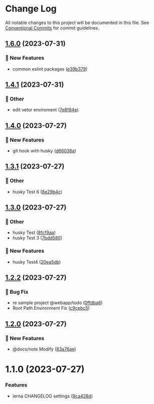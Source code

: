 # Change Log

All notable changes to this project will be documented in this file.
See [Conventional Commits](https://conventionalcommits.org) for commit guidelines.

## [1.6.0](https://github.com/yjw8459/vue-component/compare/v1.5.0...v1.6.0) (2023-07-31)


### :rocket: New Features

* common eslint packages ([e39b379](https://github.com/yjw8459/vue-component/commit/e39b379b39cc85cf92ce346ed27590f8da97fcc7))



## [1.4.1](https://github.com/yjw8459/vue-component/compare/v1.4.0...v1.4.1) (2023-07-31)


### :mega: Other

* edit vetor enviroment ([7e8f84e](https://github.com/yjw8459/vue-component/commit/7e8f84e2316ee5bc1c1a7c3839b20666ac9c7c7f))



## [1.4.0](https://github.com/yjw8459/vue-component/compare/v1.3.1...v1.4.0) (2023-07-27)


### :rocket: New Features

* git hook with husky ([d66036a](https://github.com/yjw8459/vue-component/commit/d66036a7ce776109eea316d90c37bdbd3e77124c))



## [1.3.1](https://github.com/yjw8459/vue-component/compare/v1.3.0...v1.3.1) (2023-07-27)


### :mega: Other

* husky Test 6 ([8e29b4c](https://github.com/yjw8459/vue-component/commit/8e29b4cd4dd9130dc094d01340574a35d0d1c63a))



## [1.3.0](https://github.com/yjw8459/vue-component/compare/v1.2.2...v1.3.0) (2023-07-27)


### :mega: Other

* husky Test ([8fcf9aa](https://github.com/yjw8459/vue-component/commit/8fcf9aa2473bf7f0c519fd72a3c06e2b743ed68a))
* husky Test 3 ([7bdd580](https://github.com/yjw8459/vue-component/commit/7bdd5809193235ff05427bad04e7ca16c03b0abd))


### :rocket: New Features

* husky Test4 ([20ea5db](https://github.com/yjw8459/vue-component/commit/20ea5dbfab7e7b115c0a5c620ffd970f963eab26))



## [1.2.2](https://github.com/yjw8459/vue-component/compare/v1.2.1...v1.2.2) (2023-07-27)


### :bug: Bug Fix

* re sample project @webapp/todo ([0ffdba6](https://github.com/yjw8459/vue-component/commit/0ffdba6c894cb48817ee4cf63f3ba0fb114186a4))
* Root Path Environment Fix ([c9cebc5](https://github.com/yjw8459/vue-component/commit/c9cebc5664fa03bbec3dc29921195830e2d8b4da))



## [1.2.0](https://github.com/yjw8459/vue-component/compare/v1.1.0...v1.2.0) (2023-07-27)


### :rocket: New Features

* @docs/note Modify ([83a76ae](https://github.com/yjw8459/vue-component/commit/83a76ae6427df5896e2d3385946c347ad661acdb))



# 1.1.0 (2023-07-27)


### Features

* lerna CHANGELOG settings ([9ca428d](https://github.com/yjw8459/vue-component/commit/9ca428d56db287b61a232e01525479677ed1a2b5))
